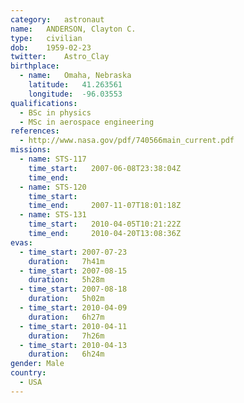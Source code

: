 ```yaml
---
category:	astronaut
name:	ANDERSON, Clayton C.
type:	civilian
dob:	1959-02-23
twitter:	Astro_Clay
birthplace:
  - name:	Omaha, Nebraska
    latitude:	41.263561
    longitude:	-96.03553
qualifications:
  - BSc in physics
  - MSc in aerospace engineering
references:
  - http://www.nasa.gov/pdf/740566main_current.pdf
missions:
  - name: STS-117
    time_start:   2007-06-08T23:38:04Z
    time_end:     
  - name: STS-120
    time_start:   
    time_end:     2007-11-07T18:01:18Z
  - name: STS-131
    time_start:   2010-04-05T10:21:22Z
    time_end:     2010-04-20T13:08:36Z
evas:
  - time_start: 2007-07-23
    duration:   7h41m
  - time_start: 2007-08-15
    duration:   5h28m
  - time_start: 2007-08-18
    duration:   5h02m
  - time_start: 2010-04-09
    duration:   6h27m
  - time_start: 2010-04-11
    duration:   7h26m
  - time_start: 2010-04-13
    duration:   6h24m
gender:	Male
country:
  - USA
---
```

